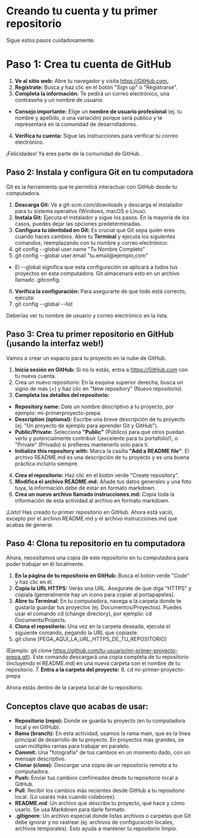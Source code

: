 # Creando tu cuenta y tu primer repositorio
Sigue estos pasos cuidadosamente:
# Paso 1: Crea tu cuenta de GitHub
1. **Ve al sitio web:** Abre tu navegador y visita <https://GitHub.com.>
2. **Regístrate:** Busca y haz clic en el botón "Sign up" o "Registrarse".
3. **Completa la información:** Te pedirá un correo electrónico, una contraseña y un nombre de usuario.
 -  **Consejo importante:** Elige un **nombre de usuario profesional** (ej. tu nombre y apellido, o
una variación) porque será público y te representará en la comunidad de desarrolladores.
4. **Verifica tu cuenta:** Sigue las instrucciones para verificar tu correo electrónico.
   
¡Felicidades! Ya eres parte de la comunidad de GitHub.

## Paso 2: Instala y configura Git en tu computadora
Git es la herramienta que te permitirá interactuar con GitHub desde tu computadora.
1. **Descarga Git:** Ve a git-scm.com/downloads y descarga el instalador para tu sistema operativo
(Windows, macOS o Linux).
2. **Instala Git:** Ejecuta el instalador y sigue los pasos. En la mayoría de los casos, puedes dejar las
opciones predeterminadas.
3. **Configura tu identidad en Git:** Es crucial que Git sepa quién eres cuando haces cambios. Abre tu
**Terminal** y ejecuta los siguientes comandos, reemplazando con tu nombre y correo electrónico:
4. git config --global user.name "Tu Nombre Completo"
5. git config --global user.email "tu.email@ejemplo,com"
 -  El --global significa que esta configuración se aplicará a todos tus proyectos en esta
computadora. Git almacenará esto en un archivo llamado .gitconfig.
6. **Verifica la configuración:** Para asegurarte de que todo está correcto, ejecuta:
7. git config --global --list

Deberías ver tu nombre de usuario y correo electrónico en la lista.
## Paso 3: Crea tu primer repositorio en GitHub (¡usando la interfaz web!)
Vamos a crear un espacio para tu proyecto en la nube de GitHub.
1. **Inicia sesión en GitHub:** Si no lo estás, entra a <https://GitHub.com> con tu nueva cuenta.
2. Crea un nuevo repositorio: En la esquina superior derecha, busca un signo de más (+) y haz clic en
"New repository" (Nuevo repositorio).
3. **Completa los detalles del repositorio:**
 -  **Repository name:** Dale un nombre descriptivo a tu proyecto, por ejemplo: mi-primerproyecto-prepa.
 -  **Description (optional):** Escribe una breve descripción de tu proyecto (ej. "Un proyecto de
ejemplo para aprender Git y GitHub").
 -  **Public/Private:** Selecciona **"Public"** (Público) para que otros puedan verlo y
potencialmente contribuir (¡excelente para tu portafolio!), o "Private" (Privado) si prefieres
mantenerlo solo para ti.
 -  **Initialize this repository with:** Marca la casilla **"Add a README file"**. El archivo
README.md es una descripción de tu proyecto y es una buena práctica incluirlo siempre.
4. **Crea el repositorio:** Haz clic en el botón verde "Create repository".
5. **Modifica el archivo README.md:** Añade tus datos generales y una foto tuya, la información debe
de estar en formato markdown.
6. **Crea un nuevo archivo llamado instrucciones.md:** Copia toda la información de esta actividad al
archivo en formato markdown.

¡Listo! Has creado tu primer repositorio en GitHub. Ahora está vacío, excepto por el archivo README.md y
el archivo instrucciones.md que acabas de generar.
## Paso 4: Clona tu repositorio en tu computadora
Ahora, necesitamos una copia de este repositorio en tu computadora para poder trabajar en él localmente.
1. **En la página de tu repositorio en GitHub:** Busca el botón verde "Code" y haz clic en él.
2. **Copia la URL HTTPS:** Verás una URL. Asegúrate de que diga "HTTPS" y cópiala (generalmente
hay un icono para copiar al portapapeles).
3. **Abre tu Terminal:** En tu computadora, navega a la carpeta donde te gustaría guardar tus proyectos
(ej. Documentos/Proyectos). Puedes usar el comando cd (change directory), por ejemplo: cd
Documents/Projects.
4. **Clona el repositorio:** Una vez en la carpeta deseada, ejecuta el siguiente comando, pegando la URL
que copiaste:
5. git clone [PEGA_AQUÍ_LA_URL_HTTPS_DE_TU_REPOSITORIO]
   
(Ejemplo: git clone https://github.com/tu-usuario/mi-primer-proyecto-prepa.git). Este comando
descargará una copia completa de tu repositorio (incluyendo el README.md) en una nueva carpeta
con el nombre de tu repositorio.
7. **Entra a la carpeta del proyecto:**
8. cd mi-primer-proyecto-prepa

Ahora estás dentro de la carpeta local de tu repositorio.
## Conceptos clave que acabas de usar:
-  **Repositorio (repo):** Donde se guarda tu proyecto (en tu computadora local y en GitHub).
-  **Rama (branch):** En esta actividad, usamos la rama main, que es la línea principal de desarrollo de tu
proyecto. En proyectos más grandes, se usan múltiples ramas para trabajar en paralelo.
-  **Commit:** Una "fotografía" de tus cambios en un momento dado, con un mensaje descriptivo.
-  **Clonar (clone):** Descargar una copia de un repositorio remoto a tu computadora.
-  **Push:** Enviar tus cambios confirmados desde tu repositorio local a GitHub.
- **Pull**: Recibir los cambios más recientes desde GitHub a tu repositorio local. (Lo usarás más cuando
colabores).
- **README.md**: Un archivo que describe tu proyecto, qué hace y cómo usarlo. Se usa Markdown
para darle formato.
- **.gitignore**: Un archivo especial donde listas archivos o carpetas que Git debe ignorar y no rastrear
(ej. archivos de configuración locales, archivos temporales). Esto ayuda a mantener tu repositorio
limpio.
